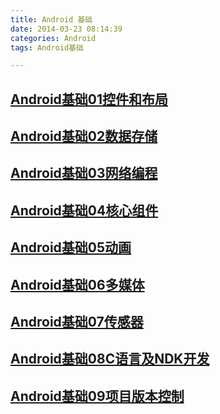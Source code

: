 ```yaml
---
title: Android 基础
date: 2014-03-23 08:14:39
categories: Android
tags: Android基础

---
```


## [Android基础01控件和布局]()
## [Android基础02数据存储]()
## [Android基础03网络编程]()
## [Android基础04核心组件]()
## [Android基础05动画]()
## [Android基础06多媒体]()
## [Android基础07传感器]()
## [Android基础08C语言及NDK开发]()
## [Android基础09项目版本控制]()